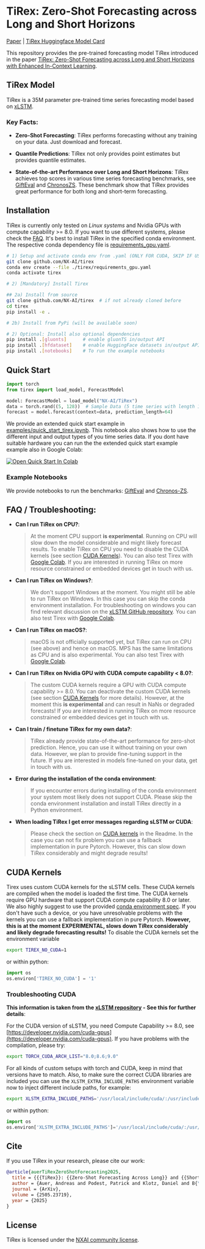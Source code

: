 # TiRex: Zero-Shot Forecasting across Long and Short Horizons

[Paper](https://arxiv.org/abs/2505.23719) | [TiRex Huggingface Model Card](https://huggingface.co/NX-AI/TiRex)


This repository provides the pre-trained forecasting model TiRex introduced in the paper
[TiRex: Zero-Shot Forecasting across Long and Short Horizons with Enhanced In-Context Learning](https://arxiv.org/abs/2505.23719).


## TiRex Model

TiRex is a 35M parameter pre-trained time series forecasting model based on [xLSTM](https://github.com/NX-AI/xlstm).

### Key Facts:

- **Zero-Shot Forecasting**:
  TiRex performs forecasting without any training on your data. Just download and forecast.

- **Quantile Predictions**:
  TiRex not only provides point estimates but provides quantile estimates.

- **State-of-the-art Performance over Long and Short Horizons**:
  TiRex achieves top scores in various time series forecasting benchmarks, see [GiftEval](https://huggingface.co/spaces/Salesforce/GIFT-Eval) and [ChronosZS](https://huggingface.co/spaces/autogluon/fev-leaderboard).
  These benchmark show that TiRex provides great performance for both long and short-term forecasting.

## Installation
TiRex is currently only tested on *Linux systems* and Nvidia GPUs with compute capability >= 8.0.
If you want to use different systems, please check the [FAQ](#faq--troubleshooting).
It's best to install TiRex in the specified conda environment.
The respective conda dependency file is [requirements_gpu.yaml](./requirements_gpu.yaml).

```sh
# 1) Setup and activate conda env from .yaml (ONLY FOR CUDA, SKIP IF USE CPU)
git clone github.com/NX-AI/tirex
conda env create --file ./tirex/requirements_gpu.yaml
conda activate tirex

# 2) [Mandatory] Install Tirex

## 2a) Install from source
git clone github.com/NX-AI/tirex  # if not already cloned before
cd tirex
pip install -e .

# 2b) Install from PyPi (will be available soon)

# 2) Optional: Install also optional dependencies
pip install .[gluonts]      # enable gluonTS in/output API
pip install .[hfdataset]    # enable HuggingFace datasets in/output API
pip install .[notebooks]    # To run the example notebooks
```


## Quick Start

```python
import torch
from tirex import load_model, ForecastModel

model: ForecastModel = load_model("NX-AI/TiRex")
data = torch.rand((5, 128))  # Sample Data (5 time series with length 128)
forecast = model.forecast(context=data, prediction_length=64)
```

We provide an extended quick start example in [examples/quick_start_tirex.ipynb](./examples/quick_start_tirex.ipynb).
This notebook also shows how to use the different input and output types of you time series data.
If you dont have suitable hardware you can run the the extended quick start example example also in Google Colab:

<a target="_blank" href="https://colab.research.google.com/github/NX-AI/tirex/blob/main/examples/quick_start_tirex.ipynb">
  <img src="https://colab.research.google.com/assets/colab-badge.svg" alt="Open Quick Start In Colab"/>
</a>

###  Example Notebooks

We provide notebooks to run the benchmarks: [GiftEval](./examples/gifteval/gifteval.ipynb) and [Chronos-ZS](./examples/chronos_zs/chronos_zs.ipynb).



## FAQ / Troubleshooting:

- **Can I run TiRex on CPU?**:
  > At the moment CPU support **is experimental**.
  Running on CPU will slow down the model considerable and might likely forecast results.
  To enable TiRex on CPU you need to disable the CUDA kernels (see section [CUDA Kernels](#cuda-kernels)).
  You can also test Tirex with [Google Colab](https://colab.research.google.com/github/NX-AI/tirex/blob/main/examples/quick_start_tirex.ipynb).
  If you are interested in running TiRex on more resource constrained or embedded devices get in touch with us.

- **Can I run TiRex on Windows?**:
  > We don't support Windows at the moment.
  You might still be able to run TiRex on Windows.
  In this case you can skip the conda environment installation.
  For troubleshooting on windows you can find relevant discussion on the [xLSTM GitHub repository](https://github.com/NX-AI/xlstm/issues?q=is%3Aissue%20state%3Aopen%20windows).
  You can also test Tirex with [Google Colab](https://colab.research.google.com/github/NX-AI/tirex/blob/main/examples/quick_start_tirex.ipynb).


- **Can I run TiRex on macOS?**:
  > macOS is not officially supported yet, but TiRex can run on CPU (see above) and hence on macOS.
 MPS has the same limitations as CPU and is also experimental.
  You can also test Tirex with [Google Colab](https://colab.research.google.com/github/NX-AI/tirex/blob/main/examples/quick_start_tirex.ipynb).


- **Can I run TiRex on Nvidia GPU with CUDA compute capability < 8.0?**:
  > The custom CUDA kernels require a GPU with CUDA compute capability >= 8.0.
  You can deactivate the custom CUDA kernels (see section [CUDA Kernels](#cuda-kernels) for more details).
  However, at the moment this **is experimental** and can result in NaNs or degraded forecasts!
  If you are interested in running TiRex on more resource constrained or embedded devices get in touch with us.

- **Can I train / finetune TiRex for my own data?**:
  > TiRex already provide state-of-the-art performance for zero-shot prediction. Hence, you can use it without training on your own data.
  However, we plan to provide fine-tuning support in the future.
  If you are interested in models fine-tuned on your data, get in touch with us.

- **Error during the installation of the conda environment**:
  > If you encounter errors during installing of the conda environment your system most likely does not support CUDA.
  Please skip the conda environment installation and install TiRex directly in a Python environment.

- **When loading TiRex I get error messages regarding sLSTM or CUDA**:
  > Please check the section on [CUDA kernels](#cuda-kernels) in the Readme.
  In the case you can not fix problem you can use a fallback implementation in pure Pytorch.
  However, this can slow down TiRex considerably and might degrade results!



## CUDA Kernels

Tirex uses custom CUDA kernels for the sLSTM cells.
These CUDA kernels are compiled when the model is loaded the first time.
The CUDA kernels require GPU hardware that support CUDA compute capability 8.0 or later.
We also highly suggest to use the provided [conda environment spec](./requirements_gpu.yaml).
If you don't have such a device, or you have unresolvable problems with the kernels you can use a fallback implementation in pure Pytorch.
**However, this is at the moment **EXPERIMENTAL**, **slows** down TiRex considerably and likely **degrade forecasting** results!**
To disable the CUDA kernels set the environment variable
```bash
export TIREX_NO_CUDA=1
```
or within python:

```python
import os
os.environ['TIREX_NO_CUDA'] = '1'
```

### Troubleshooting CUDA

**This information is taken from the
[xLSTM repository](https://github.com/NX-AI/xlstm) - See this for further details**:

For the CUDA version of sLSTM, you need Compute Capability >= 8.0, see [https://developer.nvidia.com/cuda-gpus](https://developer.nvidia.com/cuda-gpus). If you have problems with the compilation, please try:
```bash
export TORCH_CUDA_ARCH_LIST="8.0;8.6;9.0"
```

For all kinds of custom setups with torch and CUDA, keep in mind that versions have to match. Also, to make sure the correct CUDA libraries are included you can use the `XLSTM_EXTRA_INCLUDE_PATHS` environment variable now to inject different include paths, for example:

```bash
export XLSTM_EXTRA_INCLUDE_PATHS='/usr/local/include/cuda/:/usr/include/cuda/'
```

or within python:

```python
import os
os.environ['XLSTM_EXTRA_INCLUDE_PATHS']='/usr/local/include/cuda/:/usr/include/cuda/'
```


## Cite

If you use TiRex in your research, please cite our work:

```bibtex
@article{auerTiRexZeroShotForecasting2025,
  title = {{{TiRex}}: {{Zero-Shot Forecasting Across Long}} and {{Short Horizons}} with {{Enhanced In-Context Learning}}},
  author = {Auer, Andreas and Podest, Patrick and Klotz, Daniel and B{\"o}ck, Sebastian and Klambauer, G{\"u}nter and Hochreiter, Sepp},
  journal = {ArXiv},
  volume = {2505.23719},   
  year = {2025}
}
```


## License

TiRex is licensed under the [NXAI community license](./LICENSE).
